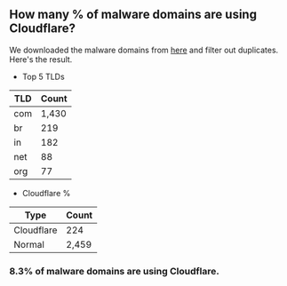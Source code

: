 ## How many % of malware domains are using Cloudflare?


We downloaded the malware domains from [here](https://urlhaus.abuse.ch) and filter out duplicates.
Here's the result.


[//]: # (start replacement)


- Top 5 TLDs

| TLD | Count |
| --- | --- |
| com | 1,430 |
| br | 219 |
| in | 182 |
| net | 88 |
| org | 77 |


- Cloudflare %

| Type | Count |
| --- | --- |
| Cloudflare | 224 |
| Normal | 2,459 |


### 8.3% of malware domains are using Cloudflare.